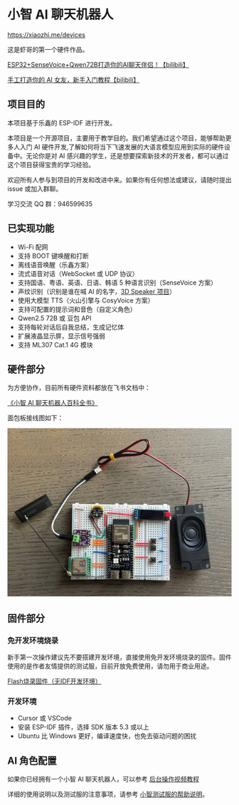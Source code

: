 # 小智 AI 聊天机器人
https://xiaozhi.me/devices

这是虾哥的第一个硬件作品。

[ESP32+SenseVoice+Qwen72B打造你的AI聊天伴侣！【bilibili】](https://www.bilibili.com/video/BV11msTenEH3/?share_source=copy_web&vd_source=ee1aafe19d6e60cf22e60a93881faeba)

[手工打造你的 AI 女友，新手入门教程【bilibili】](https://www.bilibili.com/video/BV1XnmFYLEJN/)

## 项目目的

本项目基于乐鑫的 ESP-IDF 进行开发。

本项目是一个开源项目，主要用于教学目的。我们希望通过这个项目，能够帮助更多人入门 AI 硬件开发,了解如何将当下飞速发展的大语言模型应用到实际的硬件设备中。无论你是对 AI 感兴趣的学生，还是想要探索新技术的开发者，都可以通过这个项目获得宝贵的学习经验。

欢迎所有人参与到项目的开发和改进中来。如果你有任何想法或建议，请随时提出 issue 或加入群聊。

学习交流 QQ 群：946599635

## 已实现功能

- Wi-Fi 配网
- 支持 BOOT 键唤醒和打断
- 离线语音唤醒（乐鑫方案）
- 流式语音对话（WebSocket 或 UDP 协议）
- 支持国语、粤语、英语、日语、韩语 5 种语言识别（SenseVoice 方案）
- 声纹识别（识别是谁在喊 AI 的名字，[3D Speaker 项目](https://github.com/modelscope/3D-Speaker)）
- 使用大模型 TTS（火山引擎与 CosyVoice 方案）
- 支持可配置的提示词和音色（自定义角色）
- Qwen2.5 72B 或 豆包 API
- 支持每轮对话后自我总结，生成记忆体
- 扩展液晶显示屏，显示信号强弱
- 支持 ML307 Cat.1 4G 模块

## 硬件部分

为方便协作，目前所有硬件资料都放在飞书文档中：

[《小智 AI 聊天机器人百科全书》](https://ccnphfhqs21z.feishu.cn/wiki/F5krwD16viZoF0kKkvDcrZNYnhb?from=from_copylink)

面包板接线图如下：

![面包板接线图](docs/wiring2.jpg)

## 固件部分

### 免开发环境烧录

新手第一次操作建议先不要搭建开发环境，直接使用免开发环境烧录的固件。固件使用的是作者友情提供的测试服，目前开放免费使用，请勿用于商业用途。

[Flash烧录固件（无IDF开发环境）](https://ccnphfhqs21z.feishu.cn/wiki/Zpz4wXBtdimBrLk25WdcXzxcnNS) 


### 开发环境

- Cursor 或 VSCode
- 安装 ESP-IDF 插件，选择 SDK 版本 5.3 或以上
- Ubuntu 比 Windows 更好，编译速度快，也免去驱动问题的困扰


## AI 角色配置

如果你已经拥有一个小智 AI 聊天机器人，可以参考 [后台操作视频教程](https://www.bilibili.com/video/BV1jUCUY2EKM/)

详细的使用说明以及测试服的注意事项，请参考 [小智测试服的帮助说明](https://xiaozhi.me/help)。


